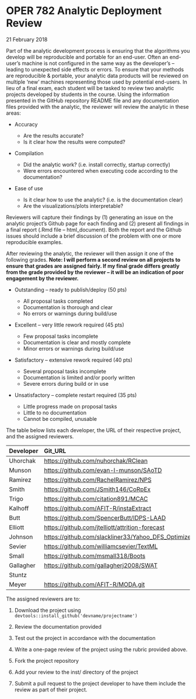 OPER 782 Analytic Deployment Review
================
21 February 2018

Part of the analytic development process is ensuring that the algorithms you develop will be reproducible and portable for an end-user. Often an end-user’s machine is not configured in the same way as the developer’s – leading to unexpected side effects or errors. To ensure that your methods are reproducible & portable, your analytic data products will be reviewed on multiple ‘new’ machines representing those used by potential end-users. In lieu of a final exam, each student will be tasked to review two analytic projects developed by students in the course. Using the information presented in the GitHub repository README file and any documentation files provided with the analytic, the reviewer will review the analytic in these areas:

-   Accuracy

    -   Are the results accurate?
    -   Is it clear how the results were computed?

-   Compilation

    -   Did the analytic work? (i.e. install correctly, startup correctly)
    -   Were errors encountered when executing code according to the documentation?

-   Ease of use

    -   Is it clear how to use the analytic? (i.e. is the documentation clear)
    -   Are the visualizations/plots interpretable?

Reviewers will capture their findings by (1) generating an issue on the analytic project’s Github page for each finding and (2) present all findings in a final report (.Rmd file – html\_document). Both the report and the Github issues should include a brief discussion of the problem with one or more reproducible examples.

After reviewing the analytic, the reviewer will then assign it one of the following grades. **Note: I will perform a second review on all projects to ensure that grades are assigned fairly. If my final grade differs greatly from the grade provided by the reviewer – it will be an indication of poor engagement by the reviewer.**

-   Outstanding – ready to publish/deploy (50 pts)

    -   All proposal tasks completed
    -   Documentation is thorough and clear
    -   No errors or warnings during build/use

-   Excellent – very little rework required (45 pts)

    -   Few proposal tasks incomplete
    -   Documentation is clear and mostly complete
    -   Minor errors or warnings during build/use

-   Satisfactory – extensive rework required (40 pts)

    -   Several proposal tasks incomplete
    -   Documentation is limited and/or poorly written
    -   Severe errors during build or in use

-   Unsatisfactory – complete restart required (35 pts)

    -   Little progress made on proposal tasks
    -   Little to no documentation
    -   Cannot be compiled, unusable

The table below lists each developer, the URL of their respective project, and the assigned reviewers.

| Developer | Git\_URL                                              | Reviewer1 | Reviewer2 |
|:----------|:------------------------------------------------------|:----------|:----------|
| Uhorchak  | <https://github.com/nuhorchak/RClean>                 | Kalhoff   | Gallagher |
| Munson    | <https://github.com/evan-l-munson/SAoTD>              | Sevier    | Trigo     |
| Ramirez   | <https://github.com/RachelRamirez/NPS>                | Trigo     | Johnson   |
| Smith     | <https://github.com/JSmith146/CoRpEx>                 | Munson    | Sevier    |
| Trigo     | <https://github.com/citation891/MCAC>                 | Small     | Elliott   |
| Kalhoff   | <https://github.com/AFIT-R/instaExtract>              | Smith     | Meyer     |
| Butt      | <https://github.com/SpencerButt/IDPS-LAAD>            | Meyer     | Smith     |
| Elliott   | <https://github.com/jtelliott/attrition-forecast>     | Butt      | Stuntz    |
| Johnson   | <https://github.com/slackliner33/Yahoo_DFS_Optimizer> | Uhorchak  | Ramirez   |
| Sevier    | <https://github.com/williamcsevier/TextML>            | Stuntz    | Uhorchak  |
| Small     | <https://github.com/msmall318/Boots>                  | Ramirez   | Butt      |
| Gallagher | <https://github.com/gallagherj2008/SWAT>              | Johnson   | Munson    |
| Stuntz    |                                                       | Gallagher | Small     |
| Meyer     | <https://github.com/AFIT-R/MODA.git>                  | Elliott   | Kalhoff   |

The assigned reviewers are to:

1.  Download the project using `devtools::install_github('devname/projectname')`

2.  Review the documentation provided

3.  Test out the project in accordance with the documentation

4.  Write a one-page review of the project using the rubric provided above.

5.  Fork the project repository

6.  Add your review to the inst/ directory of the project

7.  Submit a pull request to the project developer to have them include the review as part of their project.
